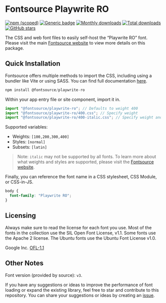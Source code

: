 # Fontsource Playwrite RO

[![npm (scoped)](https://img.shields.io/npm/v/@fontsource/playwrite-ro?color=brightgreen)](https://www.npmjs.com/package/@fontsource/playwrite-ro) [![Generic badge](https://img.shields.io/badge/fontsource-passing-brightgreen)](https://github.com/fontsource/fontsource) [![Monthly downloads](https://badgen.net/npm/dm/@fontsource/playwrite-ro)](https://github.com/fontsource/fontsource) [![Total downloads](https://badgen.net/npm/dt/@fontsource/playwrite-ro)](https://github.com/fontsource/fontsource) [![GitHub stars](https://img.shields.io/github/stars/fontsource/fontsource.svg?style=social&label=Star)](https://github.com/fontsource/fontsource/stargazers)

The CSS and web font files to easily self-host the “Playwrite RO” font. Please visit the main [Fontsource website](https://fontsource.org/fonts/playwrite-ro) to view more details on this package.

## Quick Installation

Fontsource offers multiple methods to import the CSS, including using a bundler like Vite or using SASS. You can find full documentation [here](https://fontsource.org/docs/getting-started/introduction).

```javascript
npm install @fontsource/playwrite-ro
```

Within your app entry file or site component, import it in.

```javascript
import "@fontsource/playwrite-ro"; // Defaults to weight 400
import "@fontsource/playwrite-ro/400.css"; // Specify weight
import "@fontsource/playwrite-ro/400-italic.css"; // Specify weight and style
```

Supported variables:
- Weights: `[100,200,300,400]`
- Styles: `[normal]`
- Subsets: `[latin]`

> Note: `italic` may not be supported by all fonts. To learn more about what weights and styles are supported, please visit the [Fontsource website](https://fontsource.org/fonts/playwrite-ro).

Finally, you can reference the font name in a CSS stylesheet, CSS Module, or CSS-in-JS.

```css
body {
  font-family: "Playwrite RO";
}
```

## Licensing
Always make sure to read the license for each font you use. Most of the fonts in the collection use the SIL Open Font License, v1.1. Some fonts use the Apache 2 license. The Ubuntu fonts use the Ubuntu Font License v1.0.

Google Inc.
[OFL-1.1](http://scripts.sil.org/OFL)

## Other Notes
Font version (provided by source): `v3`.

If you have any suggestions or ideas to improve the performance of font loading or expand the existing library, feel free to star and contribute to this repository. You can share your suggestions or ideas by creating an [issue](https://github.com/fontsource/fontsource/issues).